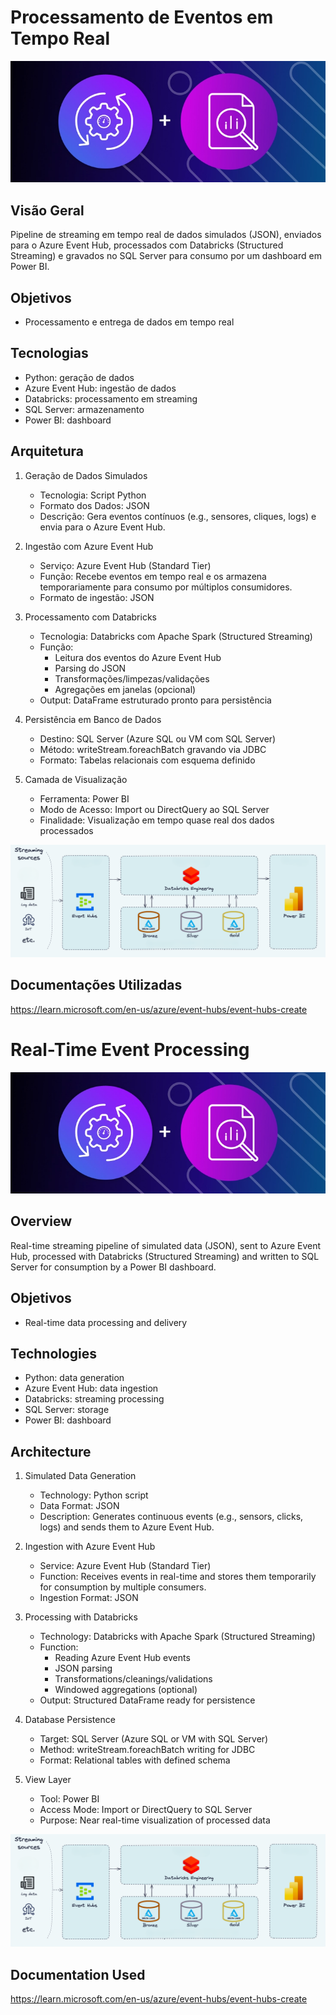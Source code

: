 # Processamento de Eventos em Tempo Real

![alt text](cover.png)

## Visão Geral
Pipeline de streaming em tempo real de dados simulados (JSON), enviados para o Azure Event Hub, processados com Databricks (Structured Streaming) e gravados no SQL Server para consumo por um dashboard em Power BI.
## Objetivos
- Processamento e entrega de dados em tempo real
## Tecnologias
- Python: geração de dados
- Azure Event Hub: ingestão de dados
- Databricks: processamento em streaming
- SQL Server: armazenamento
- Power BI: dashboard
## Arquitetura
1. Geração de Dados Simulados
   - Tecnologia: Script Python
   - Formato dos Dados: JSON
   - Descrição: Gera eventos contínuos (e.g., sensores, cliques, logs) e envia para o Azure Event Hub.

2. Ingestão com Azure Event Hub
   - Serviço: Azure Event Hub (Standard Tier)
   - Função: Recebe eventos em tempo real e os armazena temporariamente para consumo por múltiplos consumidores.
   - Formato de ingestão: JSON

3. Processamento com Databricks
   - Tecnologia: Databricks com Apache Spark (Structured Streaming)
   - Função:
     - Leitura dos eventos do Azure Event Hub
     - Parsing do JSON
     - Transformações/limpezas/validações
     - Agregações em janelas (opcional)
   - Output: DataFrame estruturado pronto para persistência

4. Persistência em Banco de Dados
   - Destino: SQL Server (Azure SQL ou VM com SQL Server)
   - Método: writeStream.foreachBatch gravando via JDBC
   - Formato: Tabelas relacionais com esquema definido

5. Camada de Visualização
   - Ferramenta: Power BI
   - Modo de Acesso: Import ou DirectQuery ao SQL Server
   - Finalidade: Visualização em tempo quase real dos dados processados

![alt text](architecture.png)

## Documentações Utilizadas
https://learn.microsoft.com/en-us/azure/event-hubs/event-hubs-create

#
#
#
# Real-Time Event Processing

![alt text](cover.png)

## Overview
Real-time streaming pipeline of simulated data (JSON), sent to Azure Event Hub, processed with Databricks (Structured Streaming) and written to SQL Server for consumption by a Power BI dashboard.
## Objetivos
- Real-time data processing and delivery
## Technologies
- Python: data generation
- Azure Event Hub: data ingestion
- Databricks: streaming processing
- SQL Server: storage
- Power BI: dashboard
## Architecture
1. Simulated Data Generation
   - Technology: Python script
   - Data Format: JSON
   - Description: Generates continuous events (e.g., sensors, clicks, logs) and sends them to Azure Event Hub.

2. Ingestion with Azure Event Hub
   - Service: Azure Event Hub (Standard Tier)
   - Function: Receives events in real-time and stores them temporarily for consumption by multiple consumers.
   - Ingestion Format: JSON

3. Processing with Databricks
   - Technology: Databricks with Apache Spark (Structured Streaming)
   - Function:
     - Reading Azure Event Hub events
     - JSON parsing
     - Transformations/cleanings/validations
     - Windowed aggregations (optional)
   - Output: Structured DataFrame ready for persistence

4. Database Persistence
   - Target: SQL Server (Azure SQL or VM with SQL Server)
   - Method: writeStream.foreachBatch writing for JDBC
   - Format: Relational tables with defined schema

5. View Layer
   - Tool: Power BI
   - Access Mode: Import or DirectQuery to SQL Server
   - Purpose: Near real-time visualization of processed data

![alt text](architecture.png)

## Documentation Used
https://learn.microsoft.com/en-us/azure/event-hubs/event-hubs-create
